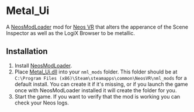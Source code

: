 # Metal_Ui

A [NeosModLoader](https://github.com/zkxs/NeosModLoader) mod for [Neos VR](https://neos.com/) that alters the apperance of the Scene Inspector as well as the LogiX Browser to be metallic.

## Installation
1. Install [NeosModLoader](https://github.com/zkxs/NeosModLoader).
1. Place [Metal_Ui.dll](https://github.com/EuphieEuphoria/Metal-Ui/releases/latest/download/Metal_Ui.dll) into your `nml_mods` folder. This folder should be at `C:\Program Files (x86)\Steam\steamapps\common\NeosVR\nml_mods` for a default install. You can create it if it's missing, or if you launch the game once with NeosModLoader installed it will create the folder for you.
1. Start the game. If you want to verify that the mod is working you can check your Neos logs.
